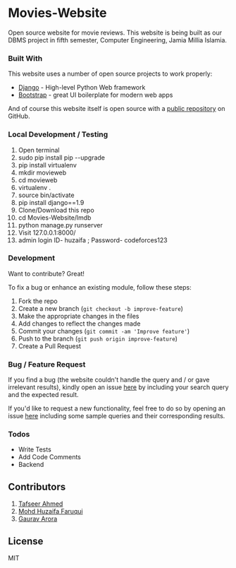 # Movies-Website
Open source website for movie reviews. This website is being built as our DBMS project in fifth semester, Computer Engineering, Jamia Millia Islamia.


### Built With

This website uses a number of open source projects to work properly:

* [Django] - High-level Python Web framework
* [Bootstrap] - great UI boilerplate for modern web apps



And of course this website itself is open source with a [public repository][dill]
 on GitHub.
### Local Development / Testing
1. Open terminal
2. sudo pip install pip --upgrade
3. pip install virtualenv
4. mkdir movieweb
5. cd movieweb
6. virtualenv .
7. source bin/activate
8. pip install django==1.9
11. Clone/Download this repo
12. cd Movies-Website/lmdb
13. python manage.py runserver
14. Visit 127.0.0.1:8000/ 
15. admin login ID- huzaifa ; Password- codeforces123


  	
### Development

Want to contribute? Great!

To fix a bug or enhance an existing module, follow these steps:

1. Fork the repo
2. Create a new branch (`git checkout -b improve-feature`)
3. Make the appropriate changes in the files
4. Add changes to reflect the changes made
5. Commit your changes (`git commit -am 'Improve feature'`)
6. Push to the branch (`git push origin improve-feature`)
7. Create a Pull Request 

### Bug / Feature Request

If you find a bug (the website couldn't handle the query and / or gave irrelevant results), kindly open an issue [here](https://github.com/huzaifafaruqui/Movies-Website/issues/new) by including your search query and the expected result.

If you'd like to request a new functionality, feel free to do so by opening an issue [here](https://github.com/huzaifafaruqui/Movies-Website/issues/new) including some sample queries and their corresponding results.


### Todos

 - Write Tests
 - Add Code Comments
 - Backend

## Contributors
1. [Tafseer Ahmed](https://github.com/tafseerahmed)
2. [Mohd Huzaifa Faruqui](https://github.com/huzaifafaruqui)
3. [Gaurav Arora](https://github.com/gaurav61)

License
----

MIT



   [dill]: <https://github.com/huzaifafaruqui/Movies-Website>
   [markdown-it]: <https://github.com/markdown-it/markdown-it>
   [Django]:<https://code.djangoproject.com/>
   [Bootstrap]: <http://getbootstrap.com/getting-started/>
  

